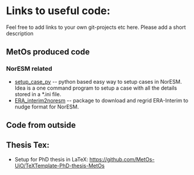 # Links to useful code:
Feel free to add links to your own git-projects etc here. Please add a short description
## MetOs produced code

### NorESM related
  - [setup_case_py](https://github.com/sarambl/setup_case_py) -- python based easy way to setup cases in NorESM. 
  Idea is a one command program to setup a case with all the details stored in a *.ini file. 
  - [ERA_interim2noresm](https://github.com/sarambl/ERA_interim2noresm) -- package to download and regrid ERA-Interim to nudge format for NorESM. 

## Code from outside

## Thesis Tex:
- Setup for PhD thesis in LaTeX: https://github.com/MetOs-UiO/TeXTemplate-PhD-thesis-MetOs
